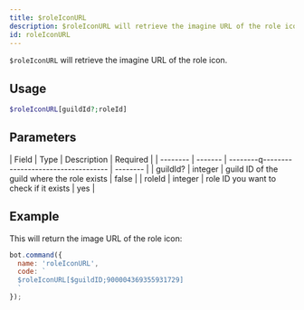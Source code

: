 ```yaml
---
title: $roleIconURL 
description: $roleIconURL will retrieve the imagine URL of the role icon.
id: roleIconURL
---
```


`$roleIconURL` will retrieve the imagine URL of the role icon.

## Usage

```php
$roleIconURL[guildId?;roleId]
```

## Parameters


| Field    | Type    | Description                                 | Required |
| -------- | ------- | --------q----------------------------------- | -------- |
| guildId? | integer | guild ID of the guild where the role exists | false       |
| roleId   | integer | role ID you want to check if it exists      | yes      |


## Example

This will return the image URL of the role icon: 

```javascript
bot.command({
  name: 'roleIconURL',
  code: `
  $roleIconURL[$guildID;900004369355931729]
  `
});
```